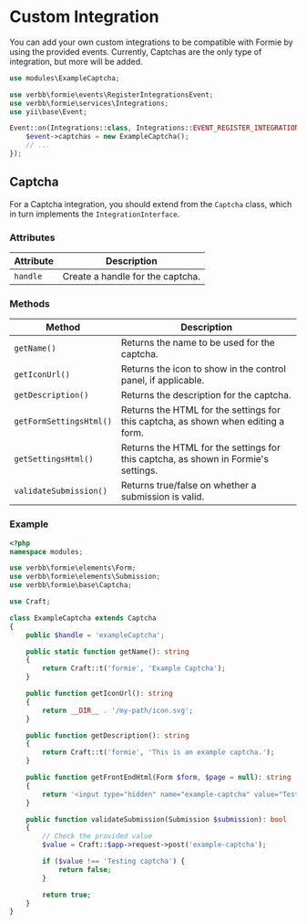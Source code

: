 # Custom Integration
You can add your own custom integrations to be compatible with Formie by using the provided events. Currently, Captchas are the only type of integration, but more will be added.

```php
use modules\ExampleCaptcha;

use verbb\formie\events\RegisterIntegrationsEvent;
use verbb\formie\services\Integrations;
use yii\base\Event;

Event::on(Integrations::class, Integrations::EVENT_REGISTER_INTEGRATIONS, function(RegisterIntegrationsEvent $event) {
    $event->captchas = new ExampleCaptcha();
    // ...
});
```

## Captcha

For a Captcha integration, you should extend from the `Captcha` class, which in turn implements the `IntegrationInterface`.

### Attributes

Attribute | Description
--- | ---
`handle` | Create a handle for the captcha.

### Methods

Method | Description
--- | ---
`getName()` | Returns the name to be used for the captcha.
`getIconUrl()` | Returns the icon to show in the control panel, if applicable.
`getDescription()` | Returns the description for the captcha.
`getFormSettingsHtml()` | Returns the HTML for the settings for this captcha, as shown when editing a form.
`getSettingsHtml()` | Returns the HTML for the settings for this captcha, as shown in Formie's settings.
`validateSubmission()` | Returns true/false on whether a submission is valid.

### Example

```php
<?php
namespace modules;

use verbb\formie\elements\Form;
use verbb\formie\elements\Submission;
use verbb\formie\base\Captcha;

use Craft;

class ExampleCaptcha extends Captcha
{
    public $handle = 'exampleCaptcha';

    public static function getName(): string
    {
        return Craft::t('formie', 'Example Captcha');
    }

    public function getIconUrl(): string
    {
        return __DIR__ . '/my-path/icon.svg';
    }

    public function getDescription(): string
    {
        return Craft::t('formie', 'This is an example captcha.');
    }

    public function getFrontEndHtml(Form $form, $page = null): string
    {
        return '<input type="hidden" name="example-captcha" value="Testing captcha" />';
    }

    public function validateSubmission(Submission $submission): bool
    {
        // Check the provided value
        $value = Craft::$app->request->post('example-captcha');

        if ($value !== 'Testing captcha') {   
            return false;            
        }

        return true;
    }
}
```

